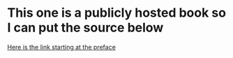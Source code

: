 # This one is a publicly hosted book so I can put the source below 
[Here is the link starting at the preface](https://nixos-and-flakes.thiscute.world/preface)
